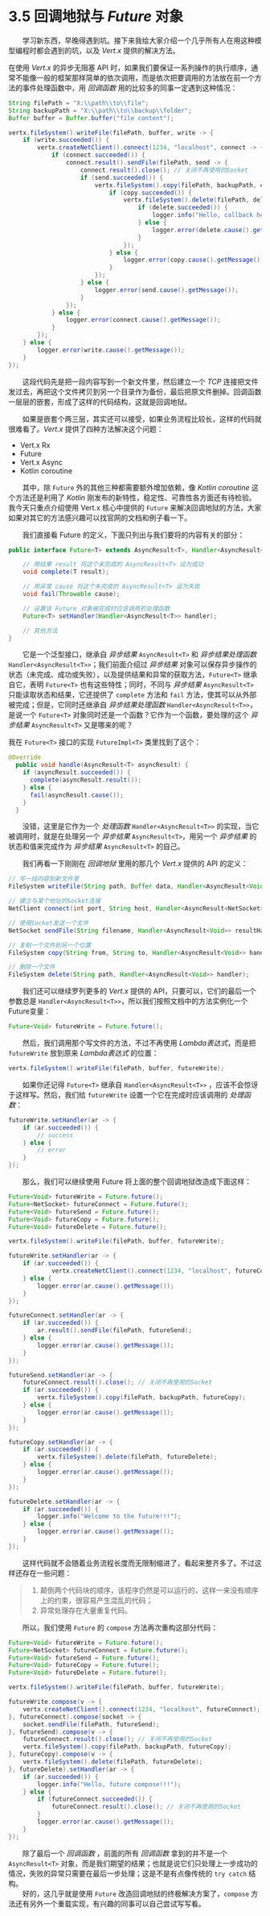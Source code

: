 # 3.5 回调地狱与 *Future* 对象

&emsp;&emsp;学习新东西，早晚得遇到坑。接下来我给大家介绍一个几乎所有人在用这种模型编程时都会遇到的坑，以及 *Vert.x* 提供的解决方法。

在使用 *Vert.x* 的异步无阻塞 API 时，如果我们要保证一系列操作的执行顺序，通常不能像一般的框架那样简单的依次调用，而是依次把要调用的方法放在前一个方法的事件处理函数中，用 *回调函数* 用的比较多的同事一定遇到这种情况：

```java
String filePath = "X:\\path\\to\\file";
String backupPath = "X:\\path\\to\\backup\\folder";
Buffer buffer = Buffer.buffer("file content");

vertx.fileSystem().writeFile(filePath, buffer, write -> {
    if (write.succeeded()) {
        vertx.createNetClient().connect(1234, "localhost", connect -> {
            if (connect.succeeded()) {
                connect.result().sendFile(filePath, send -> {
                    connect.result().close(); // 关闭不再使用的Socket
                    if (send.succeeded()) {
                        vertx.fileSystem().copy(filePath, backupPath, copy -> {
                            if (copy.succeeded()) {
                                vertx.fileSystem().delete(filePath, delete -> {
                                    if (delete.succeeded()) {
                                        logger.info("Hello, callback hell.");
                                    } else {
                                        logger.error(delete.cause().getMessage());
                                    }
                                });
                            } else {
                                logger.error(copy.cause().getMessage());
                            }
                        });
                    } else {
                        logger.error(send.cause().getMessage());
                    }
                });
            } else {
                logger.error(connect.cause().getMessage());
            }
        });
    } else {
        logger.error(write.cause().getMessage());
    }
});
```

&emsp;&emsp;这段代码先是把一段内容写到一个新文件里，然后建立一个 *TCP* 连接把文件发过去，再把这个文件拷贝到另一个目录作为备份，最后把原文件删掉。回调函数一层层的嵌套，形成了这样的代码结构，这就是回调地狱。

&emsp;&emsp;如果是嵌套个两三层，其实还可以接受，如果业务流程比较长，这样的代码就很难看了。*Vert.x* 提供了四种方法解决这个问题：

* Vert.x Rx
* Future
* Vert.x Async
* Kotlin coroutine

&emsp;&emsp;其中，除 `Future` 外的其他三种都需要额外增加依赖，像 *Kotlin coroutine* 这个方法还是利用了 *Kotlin* 刚发布的新特性，稳定性、可靠性各方面还有待检验。我今天只重点介绍使用 Vert.x 核心中提供的 `Future` 来解决回调地狱的方法，大家如果对其它的方法感兴趣可以找官网的文档和例子看一下。

&emsp;&emsp;我们直接看 Future 的定义，下面只列出与我们要将的内容有关的部分：

```java
public interface Future<T> extends AsyncResult<T>, Handler<AsyncResult<T>> {

    // 用结果 result 将这个未完成的 AsyncResult<T> 设为成功
    void complete(T result);

    // 用异常 cause 将这个未完成的 AsyncResult<T> 设为失败
    void fail(Throwable cause);

    // 设置该 Future 对象被完成时应该调用的处理函数
    Future<T> setHandler(Handler<AsyncResult<T>> handler);

    // 其他方法
}
```

&emsp;&emsp;它是一个泛型接口，继承自 *异步结果* `AsyncResult<T>` 和 *异步结果处理函数* `Handler<AsyncResult<T>>`；我们前面介绍过 *异步结果* 对象可以保存异步操作的状态（未完成、成功或失败），以及提供结果和异常的获取方法，`Future<T>` 继承自它，表明 `Future<T>` 也有这些特性；同时，不同与 *异步结果* `AsyncResult<T>` 只能读取状态和结果，它还提供了 `complete` 方法和 `fail` 方法，使其可以从外部被完成；但是，它同时还继承自 *异步结果处理函数* `Handler<AsyncResult<T>>`，是说一个 `Future<T>` 对象同时还是一个函数？它作为一个函数，要处理的这个 *异步结果* `AsyncResult<T>` 又是哪来的呢？

我在 `Future<T>` 接口的实现 `FutureImpl<T>` 类里找到了这个：

```java
@Override
  public void handle(AsyncResult<T> asyncResult) {
    if (asyncResult.succeeded()) {
      complete(asyncResult.result());
    } else {
      fail(asyncResult.cause());
    }
  }
```
&emsp;&emsp;没错，这里是它作为一个 *处理函数* `Handler<AsyncResult<T>>` 的实现，当它被调用时，就是在处理另一个 *异步结果* `AsyncResult<T>`，用另一个 *异步结果* 的状态和值来完成作为 *异步结果* `AsyncResult<T>` 的自己。

&emsp;&emsp;我们再看一下刚刚在 *回调地狱* 里用的那几个 *Vert.x* 提供的 API 的定义：
```java
// 写一段内容到新文件里
FileSystem writeFile(String path, Buffer data, Handler<AsyncResult<Void>> handler);

// 建立与某个地址的Socket连接
NetClient connect(int port, String host, Handler<AsyncResult<NetSocket>> connectHandler);

// 使用Socket发送一个文件
NetSocket sendFile(String filename, Handler<AsyncResult<Void>> resultHandler)

// 复制一个文件到另一个位置
FileSystem copy(String from, String to, Handler<AsyncResult<Void>> handler);

// 删除一个文件
FileSystem delete(String path, Handler<AsyncResult<Void>> handler);
```
&emsp;&emsp;我们还可以继续罗列更多的 *Vert.x* 提供的 API，只要可以，它们的最后一个参数总是 `Handler<AsyncResult<T>>`，所以我们按照文档中的方法实例化一个Future变量：
```java
Future<Void> futureWrite = Future.future();
```
&emsp;&emsp;然后，我们调用那个写文件的方法，不过不再使用 *Lambda表达式*，而是把 `futureWrite` 放到原来 *Lambda表达式* 的位置：
```java
vertx.fileSystem().writeFile(filePath, buffer, futureWrite);
```
&emsp;&emsp;如果你还记得 `Future<T>` 继承自 `Handler<AsyncResult<T>>` ，应该不会惊讶于这样写。然后，我们给 `futureWrite` 设置一个它在完成时应该调用的 *处理函数*：
```java
futureWrite.setHandler(ar -> {
    if (ar.succeeded()) {
        // success
    } else {
        // error
    }
});
```
&emsp;&emsp;那么，我们可以继续使用 Future 将上面的整个回调地狱改造成下面这样：

```java
Future<Void> futureWrite = Future.future();
Future<NetSocket> futureConnect = Future.future();
Future<Void> futureSend = Future.future();
Future<Void> futureCopy = Future.future();
Future<Void> futureDelete = Future.future();

vertx.fileSystem().writeFile(filePath, buffer, futureWrite);

futureWrite.setHandler(ar -> {
    if (ar.succeeded()) {
            vertx.createNetClient().connect(1234, "localhost", futureConnect);
    } else {
        logger.error(ar.cause().getMessage());
    }
});

futureConnect.setHandler(ar -> {
    if (ar.succeeded()) {
        ar.result().sendFile(filePath, futureSend);
    } else {
        logger.error(ar.cause().getMessage());
    }
});

futureSend.setHandler(ar -> {
    futureConnect.result().close(); // 关闭不再使用的Socket
    if (ar.succeeded()) {
        vertx.fileSystem().copy(filePath, backupPath, futureCopy);
    } else {
        logger.error(ar.cause().getMessage());
    }
});

futureCopy.setHandler(ar -> {
    if (ar.succeeded()) {
        vertx.fileSystem().delete(filePath, futureDelete);
    } else {
        logger.error(ar.cause().getMessage());
    }
});

futureDelete.setHandler(ar -> {
    if (ar.succeeded()) {
        logger.info("Welcome to the future!!!");
    } else {
        logger.error(ar.cause().getMessage());
    }
});
```
&emsp;&emsp;这样代码就不会随着业务流程长度而无限制缩进了，看起来整齐多了。不过这样还存在一些问题：

> 1. 颠倒两个代码块的顺序，该程序仍然是可以运行的，这样一来没有顺序上的约束，很容易产生混乱的代码；  
> 2. 异常处理存在大量重复代码。

&emsp;&emsp;所以，我们使用 `Future` 的 `compose` 方法再次重构这部分代码：

```java
Future<Void> futureWrite = Future.future();
Future<NetSocket> futureConnect = Future.future();
Future<Void> futureSend = Future.future();
Future<Void> futureCopy = Future.future();
Future<Void> futureDelete = Future.future();

vertx.fileSystem().writeFile(filePath, buffer, futureWrite);

futureWrite.compose(v -> {
    vertx.createNetClient().connect(1234, "localhost", futureConnect);
}, futureConnect).compose(socket -> {
    socket.sendFile(filePath, futureSend);
}, futureSend).compose(v -> {
    futureConnect.result().close(); // 关闭不再使用的Socket
    vertx.fileSystem().copy(filePath, backupPath, futureCopy);
}, futureCopy).compose(v -> {
    vertx.fileSystem().delete(filePath, futureDelete);
}, futureDelete).setHandler(ar -> {
    if (ar.succeeded()) {
        logger.info("Hello, future compose!!!");
    } else {
        if (futureConnect.succeeded()) {
            futureConnect.result().close(); // 关闭不再使用的Socket
        }
        logger.error(ar.cause().getMessage());
    }
});
```
&emsp;&emsp;除了最后一个 *回调函数* ，前面的所有 *回调函数* 拿到的并不是一个 `AsyncResult<T>` 对象，而是我们期望的结果；也就是说它们只处理上一步成功的情况，失败的异常只需要在最后一步处理；这是不是有点像传统的 `try catch` 结构。  
&emsp;&emsp;好的，这几乎就是使用 `Future` 改造回调地狱的终极解决方案了，`compose` 方法还有另外一个重载实现，有兴趣的同事可以自己尝试写写看。



